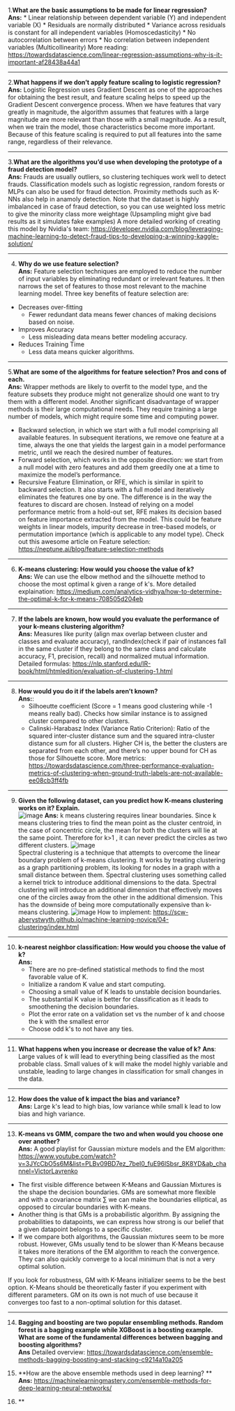 
1.**What are the basic assumptions to be made for linear regression?** </br>
**Ans:** 
      * Linear relationship between dependent variable (Y) and independent variable (X)
      * Residuals are normally distributed
      * Variance across residuals is constant for all independent variables (Homoscedasticity)
      * No autocorrelation between errors
      * No correlation between independent variables (Multicollinearity)
      More reading: https://towardsdatascience.com/linear-regression-assumptions-why-is-it-important-af28438a44a1
      <hr/>
      
2.**What happens if we don’t apply feature scaling to logistic regression?** </br>
**Ans:** Logistic Regression uses Gradient Descent as one of the approaches for obtaining the best result, and feature scaling helps to speed up the Gradient Descent convergence process. When we have features that vary greatly in magnitude, the algorithm assumes that features with a large magnitude are more relevant than those with a small magnitude. As a result, when we train the model, those characteristics become more important.
Because of this feature scaling is required to put all features into the same range, regardless of their relevance. 
<hr/>
 
3.**What are the algorithms you’d use when developing the prototype of a fraud detection model?** </br>
**Ans:** Frauds are usually outliers, so clustering techiques work well to detect frauds. Classification models such as logistic regression, random forests or MLPs can also be used for fraud detection. Proximity methods such as K-NNs also help in anamoly detection. Note that the dataset is highly imbalanced in case of fraud detection, so you can use weighted loss metric to give the minority class more weightage (Upsampling might give bad results as it simulates fake examples)
A more detailed working of creating this model by Nvidia's team: https://developer.nvidia.com/blog/leveraging-machine-learning-to-detect-fraud-tips-to-developing-a-winning-kaggle-solution/
<hr/>

4. **Why do we use feature selection?** </br>
**Ans:** Feature selection techniques are employed to reduce the number of input variables by eliminating redundant or irrelevant features. It then narrows the set of features to those most relevant to the machine learning model.
Three key benefits of feature selection are:
* Decreases over-fitting  
  * Fewer redundant data means fewer chances of making decisions based on noise.
* Improves Accuracy  
   * Less misleading data means better modeling accuracy.
* Reduces Training Time  
   * Less data means quicker algorithms.
 <hr/>
 
 5.**What are some of the algorithms for feature selection? Pros and cons of each.** </br>
 **Ans:** Wrapper methods are likely to overfit to the model type, and the feature subsets they produce might not generalize should one want to try them with a different model. Another significant disadvantage of wrapper methods is their large computational needs. They require training a large number of models, which might require some time and computing power. 
 * Backward selection, in which we start with a full model comprising all available features. In subsequent iterations, we remove one feature at a time, always the one that yields the largest gain in a model performance metric, until we reach the desired number of features.
 * Forward selection, which works in the opposite direction: we start from a null model with zero features and add them greedily one at a time to maximize the model’s performance.
 * Recursive Feature Elimination, or RFE, which is similar in spirit to backward selection. It also starts with a full model and iteratively eliminates the features one by one. The difference is in the way the features to discard are chosen. Instead of relying on a model performance metric from a hold-out set, RFE makes its decision based on feature importance extracted from the model. This could be feature weights in linear models, impurity decrease in tree-based models, or permutation importance (which is applicable to any model type).
Check out this awesome article on Feature selection: https://neptune.ai/blog/feature-selection-methods
<hr/>

6. **K-means clustering: How would you choose the value of k?** </br>
**Ans:** We can use the elbow method and the silhouette method to choose the most optimal k given a range of k's. More detailed explaination: https://medium.com/analytics-vidhya/how-to-determine-the-optimal-k-for-k-means-708505d204eb
<hr/>

7. **If the labels are known, how would you evaluate the performance of your k-means clustering algorithm?**</br>
**Ans:** Measures like purity (align max overlap between cluster and classes and evaluate accuracy), randIndex(check if pair of instances fall in the same cluster if they belong to the same class and calculate accuracy, F1, precision, recall) and normalized mutual information. Detailed formulas: https://nlp.stanford.edu/IR-book/html/htmledition/evaluation-of-clustering-1.html
<hr/>

8. **How would you do it if the labels aren’t known?** </br>
**Ans:**:
     * Silhoeutte coefficient (Score = 1 means good clustering while -1 means really bad). Checks how similar instance is to assigned cluster compared to other clusters.
     * Calinski-Harabasz Index (Variance Ratio Criterion): Ratio of the squared inter-cluster distance sum and the squared intra-cluster distance sum for all clusters. Higher CH is, the better the clusters are separated from each other, and there’s no upper bound for CH as those for Silhouette score.
     More metrics: https://towardsdatascience.com/three-performance-evaluation-metrics-of-clustering-when-ground-truth-labels-are-not-available-ee08cb3ff4fb
<hr/>

9. **Given the following dataset, can you predict how K-means clustering works on it? Explain.**</br>
![image](https://user-images.githubusercontent.com/29446732/214691886-2591f5a1-dbcf-45a5-a4f9-510f5c5a3b81.png)
**Ans:** k means clustering requires linear boundaries. Since k means clustering tries to find the mean point as the cluster centroid, in the case of concentric circle, the mean for both the clusters will lie at the same point. Therefore for k>1 , it can never predict the circles as two different clusters.
![image](https://user-images.githubusercontent.com/29446732/214695966-70a9547c-da86-4a39-891c-16d02288b919.png)</br>
Spectral clustering is a technique that attempts to overcome the linear boundary problem of k-means clustering. It works by treating clustering as a graph partitioning problem, its looking for nodes in a graph with a small distance between them. Spectral clustering uses something called a kernel trick to introduce additional dimensions to the data. Spectral clustering will introduce an additional dimension that effectively moves one of the circles away from the other in the additional dimension. This has the downside of being more computationally expensive than k-means clustering. 
![image](https://user-images.githubusercontent.com/29446732/214696248-965d3814-5ec7-4953-940e-2fe0b5ea20e3.png)
How to implement: https://scw-aberystwyth.github.io/machine-learning-novice/04-clustering/index.html
<hr/>

10. **k-nearest neighbor classification: How would you choose the value of k?** </br>
**Ans:**
     * There are no pre-defined statistical methods to find the most favorable value of K.
     * Initialize a random K value and start computing.
     * Choosing a small value of K leads to unstable decision boundaries.
     * The substantial K value is better for classification as it leads to smoothening the decision boundaries.
     * Plot the error rate on a validation set vs the number of k and choose the k with the smallest error
     * Choose odd k's to not have any ties.
<hr/>

11. **What happens when you increase or decrease the value of k?**
**Ans**: Large values of k will lead to everything being classified as the most probable class. Small values of k will make the model highly variable and unstable, leading to large changes in classification for small changes in the data. 
<hr/>

12. **How does the value of k impact the bias and variance?** </br>
**Ans:** Large k's lead to high bias, low variance while small k lead to low bias and high variance.
<hr/>

13. **K-means vs GMM, compare the two and when would you choose one over another?** </br>
**Ans:** A good playlist for Gaussian mixture models and the EM algorithm: https://www.youtube.com/watch?v=3JYcCbO5s6M&list=PLBv09BD7ez_7beI0_fuE96lSbsr_8K8YD&ab_channel=VictorLavrenko </br>
* The first visible difference between K-Means and Gaussian Mixtures is the shape the decision boundaries. GMs are somewhat more flexible and with a covariance matrix ∑ we can make the boundaries elliptical, as opposed to circular boundaries with K-means.
* Another thing is that GMs is a probabilistic algorithm. By assigning the probabilities to datapoints, we can express how strong is our belief that a given datapoint belongs to a specific cluster.
* If we compare both algorithms, the Gaussian mixtures seem to be more robust. However, GMs usually tend to be slower than K-Means because it takes more iterations of the EM algorithm to reach the convergence. They can also quickly converge to a local minimum that is not a very optimal solution.</br>

If you look for robustness, GM with K-Means initializer seems to be the best option. K-Means should be theoretically faster if you experiment with different parameters. GM on its own is not much of use because it converges too fast to a non-optimal solution for this dataset.
<hr/>

14. **Bagging and boosting are two popular ensembling methods. Random forest is a bagging example while XGBoost is a boosting example. What are some of the fundamental differences between bagging and boosting algorithms?** </br>
**Ans** Detailed overview: https://towardsdatascience.com/ensemble-methods-bagging-boosting-and-stacking-c9214a10a205

15. **How are the above ensemble methods used in deep learning? ** </br>
**Ans:** https://machinelearningmastery.com/ensemble-methods-for-deep-learning-neural-networks/

16. ** 



 
 


